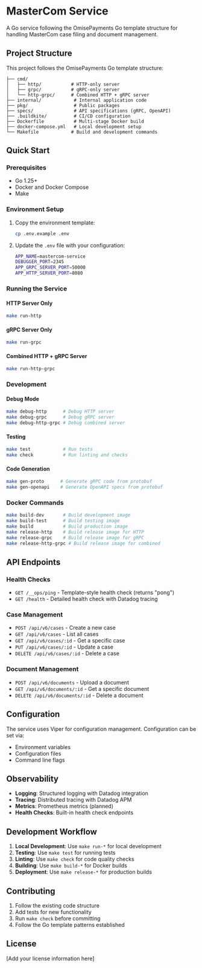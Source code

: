 # MasterCom Service

A Go service following the OmisePayments Go template structure for handling MasterCom case filing and document management.

## Project Structure

This project follows the OmisePayments Go template structure:

```
├── cmd/
│   ├── http/           # HTTP-only server
│   ├── grpc/           # gRPC-only server  
│   └── http-grpc/      # Combined HTTP + gRPC server
├── internal/            # Internal application code
├── pkg/                 # Public packages
├── specs/               # API specifications (gRPC, OpenAPI)
├── .buildkite/          # CI/CD configuration
├── Dockerfile           # Multi-stage Docker build
├── docker-compose.yml   # Local development setup
└── Makefile            # Build and development commands
```

## Quick Start

### Prerequisites

- Go 1.25+
- Docker and Docker Compose
- Make

### Environment Setup

1. Copy the environment template:
   ```bash
   cp .env.example .env
   ```

2. Update the `.env` file with your configuration:
   ```bash
   APP_NAME=mastercom-service
   DEBUGGER_PORT=2345
   APP_GRPC_SERVER_PORT=50000
   APP_HTTP_SERVER_PORT=8080
   ```

### Running the Service

#### HTTP Server Only
```bash
make run-http
```

#### gRPC Server Only
```bash
make run-grpc
```

#### Combined HTTP + gRPC Server
```bash
make run-http-grpc
```

### Development

#### Debug Mode
```bash
make debug-http      # Debug HTTP server
make debug-grpc      # Debug gRPC server
make debug-http-grpc # Debug combined server
```

#### Testing
```bash
make test            # Run tests
make check           # Run linting and checks
```

#### Code Generation
```bash
make gen-proto      # Generate gRPC code from protobuf
make gen-openapi    # Generate OpenAPI specs from protobuf
```

### Docker Commands

```bash
make build-dev       # Build development image
make build-test      # Build testing image
make build           # Build production image
make release-http    # Build release image for HTTP
make release-grpc    # Build release image for gRPC
make release-http-grpc # Build release image for combined
```

## API Endpoints

### Health Checks
- `GET /__ops/ping` - Template-style health check (returns "pong")
- `GET /health` - Detailed health check with Datadog tracing

### Case Management
- `POST /api/v6/cases` - Create a new case
- `GET /api/v6/cases` - List all cases
- `GET /api/v6/cases/:id` - Get a specific case
- `PUT /api/v6/cases/:id` - Update a case
- `DELETE /api/v6/cases/:id` - Delete a case

### Document Management
- `POST /api/v6/documents` - Upload a document
- `GET /api/v6/documents/:id` - Get a specific document
- `DELETE /api/v6/documents/:id` - Delete a document

## Configuration

The service uses Viper for configuration management. Configuration can be set via:

- Environment variables
- Configuration files
- Command line flags

## Observability

- **Logging**: Structured logging with Datadog integration
- **Tracing**: Distributed tracing with Datadog APM
- **Metrics**: Prometheus metrics (planned)
- **Health Checks**: Built-in health check endpoints

## Development Workflow

1. **Local Development**: Use `make run-*` for local development
2. **Testing**: Use `make test` for running tests
3. **Linting**: Use `make check` for code quality checks
4. **Building**: Use `make build-*` for Docker builds
5. **Deployment**: Use `make release-*` for production builds

## Contributing

1. Follow the existing code structure
2. Add tests for new functionality
3. Run `make check` before committing
4. Follow the Go template patterns established

## License

[Add your license information here]
